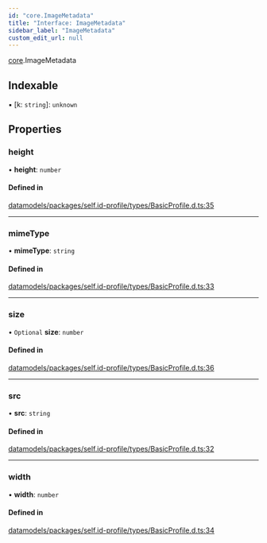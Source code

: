 ```yaml
---
id: "core.ImageMetadata"
title: "Interface: ImageMetadata"
sidebar_label: "ImageMetadata"
custom_edit_url: null
---
```


[core](../modules/core.md).ImageMetadata

## Indexable

▪ [k: `string`]: `unknown`

## Properties

### height

• **height**: `number`

#### Defined in

[datamodels/packages/self.id-profile/types/BasicProfile.d.ts:35](https://github.com/ceramicstudio/datamodels/blob/f5da70f/packages/self.id-profile/types/BasicProfile.d.ts#L35)

___

### mimeType

• **mimeType**: `string`

#### Defined in

[datamodels/packages/self.id-profile/types/BasicProfile.d.ts:33](https://github.com/ceramicstudio/datamodels/blob/f5da70f/packages/self.id-profile/types/BasicProfile.d.ts#L33)

___

### size

• `Optional` **size**: `number`

#### Defined in

[datamodels/packages/self.id-profile/types/BasicProfile.d.ts:36](https://github.com/ceramicstudio/datamodels/blob/f5da70f/packages/self.id-profile/types/BasicProfile.d.ts#L36)

___

### src

• **src**: `string`

#### Defined in

[datamodels/packages/self.id-profile/types/BasicProfile.d.ts:32](https://github.com/ceramicstudio/datamodels/blob/f5da70f/packages/self.id-profile/types/BasicProfile.d.ts#L32)

___

### width

• **width**: `number`

#### Defined in

[datamodels/packages/self.id-profile/types/BasicProfile.d.ts:34](https://github.com/ceramicstudio/datamodels/blob/f5da70f/packages/self.id-profile/types/BasicProfile.d.ts#L34)
